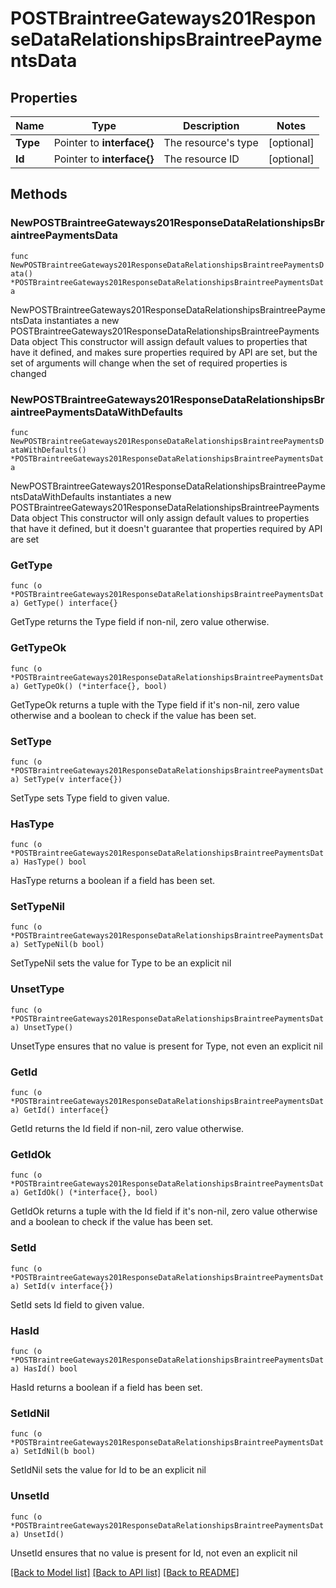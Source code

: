 # POSTBraintreeGateways201ResponseDataRelationshipsBraintreePaymentsData

## Properties

Name | Type | Description | Notes
------------ | ------------- | ------------- | -------------
**Type** | Pointer to **interface{}** | The resource&#39;s type | [optional] 
**Id** | Pointer to **interface{}** | The resource ID | [optional] 

## Methods

### NewPOSTBraintreeGateways201ResponseDataRelationshipsBraintreePaymentsData

`func NewPOSTBraintreeGateways201ResponseDataRelationshipsBraintreePaymentsData() *POSTBraintreeGateways201ResponseDataRelationshipsBraintreePaymentsData`

NewPOSTBraintreeGateways201ResponseDataRelationshipsBraintreePaymentsData instantiates a new POSTBraintreeGateways201ResponseDataRelationshipsBraintreePaymentsData object
This constructor will assign default values to properties that have it defined,
and makes sure properties required by API are set, but the set of arguments
will change when the set of required properties is changed

### NewPOSTBraintreeGateways201ResponseDataRelationshipsBraintreePaymentsDataWithDefaults

`func NewPOSTBraintreeGateways201ResponseDataRelationshipsBraintreePaymentsDataWithDefaults() *POSTBraintreeGateways201ResponseDataRelationshipsBraintreePaymentsData`

NewPOSTBraintreeGateways201ResponseDataRelationshipsBraintreePaymentsDataWithDefaults instantiates a new POSTBraintreeGateways201ResponseDataRelationshipsBraintreePaymentsData object
This constructor will only assign default values to properties that have it defined,
but it doesn't guarantee that properties required by API are set

### GetType

`func (o *POSTBraintreeGateways201ResponseDataRelationshipsBraintreePaymentsData) GetType() interface{}`

GetType returns the Type field if non-nil, zero value otherwise.

### GetTypeOk

`func (o *POSTBraintreeGateways201ResponseDataRelationshipsBraintreePaymentsData) GetTypeOk() (*interface{}, bool)`

GetTypeOk returns a tuple with the Type field if it's non-nil, zero value otherwise
and a boolean to check if the value has been set.

### SetType

`func (o *POSTBraintreeGateways201ResponseDataRelationshipsBraintreePaymentsData) SetType(v interface{})`

SetType sets Type field to given value.

### HasType

`func (o *POSTBraintreeGateways201ResponseDataRelationshipsBraintreePaymentsData) HasType() bool`

HasType returns a boolean if a field has been set.

### SetTypeNil

`func (o *POSTBraintreeGateways201ResponseDataRelationshipsBraintreePaymentsData) SetTypeNil(b bool)`

 SetTypeNil sets the value for Type to be an explicit nil

### UnsetType
`func (o *POSTBraintreeGateways201ResponseDataRelationshipsBraintreePaymentsData) UnsetType()`

UnsetType ensures that no value is present for Type, not even an explicit nil
### GetId

`func (o *POSTBraintreeGateways201ResponseDataRelationshipsBraintreePaymentsData) GetId() interface{}`

GetId returns the Id field if non-nil, zero value otherwise.

### GetIdOk

`func (o *POSTBraintreeGateways201ResponseDataRelationshipsBraintreePaymentsData) GetIdOk() (*interface{}, bool)`

GetIdOk returns a tuple with the Id field if it's non-nil, zero value otherwise
and a boolean to check if the value has been set.

### SetId

`func (o *POSTBraintreeGateways201ResponseDataRelationshipsBraintreePaymentsData) SetId(v interface{})`

SetId sets Id field to given value.

### HasId

`func (o *POSTBraintreeGateways201ResponseDataRelationshipsBraintreePaymentsData) HasId() bool`

HasId returns a boolean if a field has been set.

### SetIdNil

`func (o *POSTBraintreeGateways201ResponseDataRelationshipsBraintreePaymentsData) SetIdNil(b bool)`

 SetIdNil sets the value for Id to be an explicit nil

### UnsetId
`func (o *POSTBraintreeGateways201ResponseDataRelationshipsBraintreePaymentsData) UnsetId()`

UnsetId ensures that no value is present for Id, not even an explicit nil

[[Back to Model list]](../README.md#documentation-for-models) [[Back to API list]](../README.md#documentation-for-api-endpoints) [[Back to README]](../README.md)


